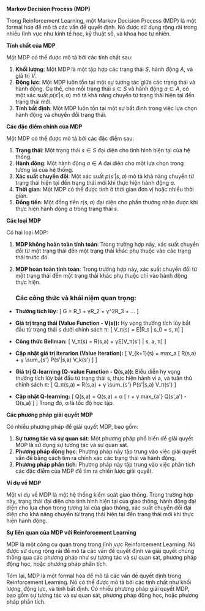 **Markov Decision Process (MDP)**

Trong Reinforcement Learning, một Markov Decision Process (MDP) là một formal hóa để mô tả các vấn đề quyết định. Nó được sử dụng rộng rãi trong nhiều lĩnh vực như kinh tế học, kỹ thuật số, và khoa học tự nhiên.

**Tính chất của MDP**

Một MDP có thể được mô tả bởi các tính chất sau:

1. **Khối lượng**: Một MDP là một tập hợp các trạng thái $S$, hành động $A$, và giá trị $V$.
2. **Động lực**: Một MDP luôn tồn tại một sự tương tác giữa các trạng thái và hành động. Cụ thể, cho mỗi trạng thái $s \in S$ và hành động $a \in A$, có một xác suất $p(s'|s,a)$ mô tả khả năng chuyển từ trạng thái hiện tại đến trạng thái mới.
3. **Tính bất định**: Một MDP luôn tồn tại một sự bất định trong việc lựa chọn hành động và chuyển đổi trạng thái.

**Các đặc điểm chính của MDP**

Một MDP có thể được mô tả bởi các đặc điểm sau:

1. **Trạng thái**: Một trạng thái $s \in S$ đại diện cho tình hình hiện tại của hệ thống.
2. **Hành động**: Một hành động $a \in A$ đại diện cho một lựa chọn trong tương lai của hệ thống.
3. **Xác suất chuyển đổi**: Một xác suất $p(s'|s,a)$ mô tả khả năng chuyển từ trạng thái hiện tại đến trạng thái mới khi thực hiện hành động $a$.
4. **Thời gian**: Một MDP có thể được tính ở thời gian đơn vị hoặc nhiều thời gian.
5. **Đồng tiền**: Một đồng tiền $r(s,a)$ đại diện cho phần thưởng nhận được khi thực hiện hành động $a$ trong trạng thái $s$.

**Các loại MDP**

Có hai loại MDP:

1. **MDP không hoàn toàn tính toán**: Trong trường hợp này, xác suất chuyển đổi từ một trạng thái đến một trạng thái khác phụ thuộc vào các trạng thái trước đó.
2. **MDP hoàn toàn tính toán**: Trong trường hợp này, xác suất chuyển đổi từ một trạng thái đến một trạng thái khác phụ thuộc chỉ vào hành động thực hiện.

   ### **Các công thức và khái niệm quan trọng:**

- **Thưởng tích lũy:**
  \[
  G = R_1 + γR_2 + γ^2R_3 + ...
  \]
  
- **Giá trị trạng thái (Value Function - V(s)):** Hy vọng thưởng tích lũy bắt đầu từ trạng thái s dưới chính sách π:
  \[
  V_π(s) = E[R_t | s_0 = s, π]
  \]

- **Công thức Bellman:**
  \[
  V_π(s) = R(s,a) + γE[V_π(s') | s, a, π]
  \]

- **Cập nhật giá trị iterarion (Value Iteration):**
  \[
  V_{k+1}(s) = max_a [ R(s,a) + γ \sum_{s'} P(s'|s,a) V_k(s') ]
  \]

- **Giá trị Q-learning (Q-value Function - Q(s,a)):** Biểu diễn hy vọng thưởng tích lũy bắt đầu từ trạng thái s, thực hiện hành vi a, và tuân thủ chính sách π:
  \[
  Q_π(s,a) = R(s,a) + γ \sum_{s'} P(s'|s,a) V_π(s')
  \]

- **Cập nhật Q-learning:**
  \[
  Q(s,a) = Q(s,a) + α [ r + γ max_{a'} Q(s',a') - Q(s,a) ]
  \]
  Trong đó, α là tốc độ học tập.

**Các phương pháp giải quyết MDP**

Có nhiều phương pháp để giải quyết MDP, bao gồm:

1. **Sự tương tác và sự quan sát**: Một phương pháp phổ biến để giải quyết MDP là sử dụng sự tương tác và sự quan sát.
2. **Phương pháp động học**: Phương pháp này tập trung vào việc giải quyết vấn đề bằng cách tìm ra chính xác các trạng thái và hành động.
3. **Phương pháp phân tích**: Phương pháp này tập trung vào việc phân tích các đặc điểm của MDP để tìm ra chiến lược giải quyết.

**Ví dụ về MDP**

Một ví dụ về MDP là một hệ thống kiểm soát giao thông. Trong trường hợp này, trạng thái đại diện cho tình hình hiện tại của giao thông, hành động đại diện cho lựa chọn trong tương lai của giao thông, xác suất chuyển đổi đại diện cho khả năng chuyển từ trạng thái hiện tại đến trạng thái mới khi thực hiện hành động.

**Sự liên quan của MDP với Reinforcement Learning**

MDP là một công cụ quan trọng trong lĩnh vực Reinforcement Learning. Nó được sử dụng rộng rãi để mô tả các vấn đề quyết định và giải quyết chúng thông qua các phương pháp như sự tương tác và sự quan sát, phương pháp động học, hoặc phương pháp phân tích.

Tóm lại, MDP là một formal hóa để mô tả các vấn đề quyết định trong Reinforcement Learning. Nó có thể được mô tả bởi các tính chất như khối lượng, động lực, và tính bất định. Có nhiều phương pháp giải quyết MDP, bao gồm sự tương tác và sự quan sát, phương pháp động học, hoặc phương pháp phân tích.

